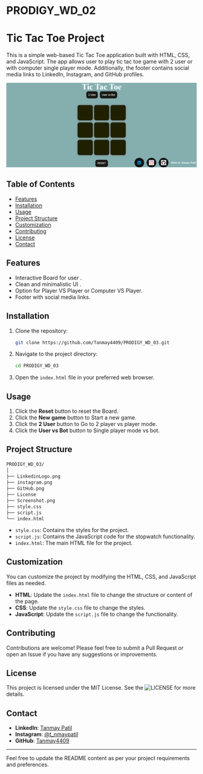 # PRODIGY_WD_02
# Tic Tac Toe Project

This is a simple web-based Tic Tac Toe application built with HTML, CSS, and JavaScript. The app allows user to play tic tac toe game with 2 user or with computer single player mode. Additionally, the footer contains social media links to LinkedIn, Instagram, and GitHub profiles.

![Screenshot of App](Screenshot.png)

## Table of Contents

- [Features](#features)
- [Installation](#installation)
- [Usage](#usage)
- [Project Structure](#project-structure)
- [Customization](#customization)
- [Contributing](#contributing)
- [License](#license)
- [Contact](#contact)

## Features

- Interactive Board for user .
- Clean and minimalistic UI  .
- Option for Player VS Player or Computer VS Player.
- Footer with social media links.

## Installation

1. Clone the repository:

   ```sh
   git clone https://github.com/Tanmay4409/PRODIGY_WD_03.git
   ```

2. Navigate to the project directory:

   ```sh
   cd PRODIGY_WD_03
   ```

3. Open the `index.html` file in your preferred web browser.

## Usage

1. Click the **Reset** button to reset the Board.
2. Click the **New game** button to Start a new game.
3. Click the **2 User** button to Go to 2 player vs player mode.
4. Click the **User vs Bot** button to Single player mode vs bot.

## Project Structure

```plaintext
PRODIGY_WD_03/
│ 
├── LinkedinLogo.png
├── instagram.png
├── GitHub.png
├── License
├── Screenshot.png
├── style.css
├── script.js
└── index.html
```

- `style.css`: Contains the styles for the project.
- `script.js`: Contains the JavaScript code for the stopwatch functionality.
- `index.html`: The main HTML file for the project.

## Customization

You can customize the project by modifying the HTML, CSS, and JavaScript files as needed.

- **HTML**: Update the `index.html` file to change the structure or content of the page.
- **CSS**: Update the `style.css` file to change the styles.
- **JavaScript**: Update the `script.js` file to change the functionality.

## Contributing

Contributions are welcome! Please feel free to submit a Pull Request or open an Issue if you have any suggestions or improvements.

## License

This project is licensed under the MIT License. See the ![LICENSE](LICENSE)  for more details.

## Contact

- **LinkedIn**: [Tanmay Patil](https://www.linkedin.com/in/tanmay-patil-98b030258/)
- **Instagram**: [@t_nmaypatil](https://www.instagram.com/t_nmaypatil/?igsh=MXN2NGg0dGF4aXNkeA%3D%3D)
- **GitHub**: [Tanmay4409](https://github.com/Tanmay4409)

---

Feel free to update the README content as per your project requirements and preferences.
